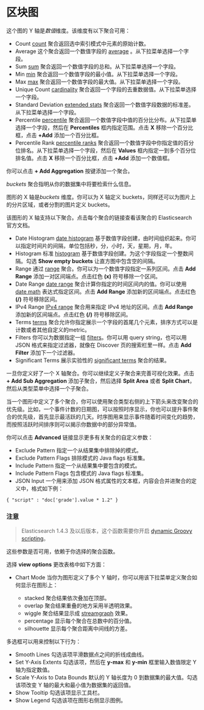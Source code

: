 # 区块图

这个图的 Y 轴是*数值*维度。该维度有以下聚合可用：

* Count
    [count](http://www.elastic.co/guide/en/elasticsearch/reference/current/search-aggregations-metrics-valuecount-aggregation.html) 聚合返回选中索引模式中元素的原始计数。
* Average
    这个聚合返回一个数值字段的 [average](http://www.elastic.co/guide/en/elasticsearch/reference/current/search-aggregations-metrics-avg-aggregation.html) 。从下拉菜单选择一个字段。
* Sum
    [sum](http://www.elastic.co/guide/en/elasticsearch/reference/current/search-aggregations-metrics-sum-aggregation.html) 聚合返回一个数值字段的总和。从下拉菜单选择一个字段。
* Min
    [min](http://www.elastic.co/guide/en/elasticsearch/reference/current/search-aggregations-metrics-min-aggregation.html) 聚合返回一个数值字段的最小值。从下拉菜单选择一个字段。
* Max
    [max](http://www.elastic.co/guide/en/elasticsearch/reference/current/search-aggregations-metrics-max-aggregation.html) 聚合返回一个数值字段的最大值。从下拉菜单选择一个字段。
* Unique Count
    [cardinality](http://www.elastic.co/guide/en/elasticsearch/reference/current/search-aggregations-metrics-cardinality-aggregation.html) 聚合返回一个字段的去重数据值。从下拉菜单选择一个字段。
* Standard Deviation
    [extended stats](http://www.elastic.co/guide/en/elasticsearch/reference/current/search-aggregations-metrics-extendedstats-aggregation.html) 聚合返回一个数值字段数据的标准差。从下拉菜单选择一个字段。
* Percentile
    [percentile](http://www.elastic.co/guide/en/elasticsearch/reference/current/search-aggregations-metrics-percentile-rank-aggregation.html) 聚合返回一个数值字段中值的百分比分布。从下拉菜单选择一个字段，然后在 **Percentiles** 框内指定范围。点击 **X** 移除一个百分比框，点击 **+Add** 添加一个百分比框。
* Percentile Rank
    [percentile ranks](http://www.elastic.co/guide/en/elasticsearch/reference/current//search-aggregations-metrics-percentile-rank-aggregation.html) 聚合返回一个数值字段中你指定值的百分位排名。从下拉菜单选择一个字段，然后在 **Values** 框内指定一到多个百分位排名值。点击 **X** 移除一个百分比框，点击 **+Add** 添加一个数值框。

你可以点击 **+ Add Aggregation** 按键添加一个聚合。

*buckets* 聚合指明从你的数据集中将要检索什么信息。

图形的 X 轴是*buckets* 维度。你可以为 X 轴定义 buckets，同样还可以为图片上的分片区域，或者分割的图片定义 buckets。

该图形的 X 轴支持以下聚合。点击每个聚合的链接查看该聚合的 Elasticsearch 官方文档。

* Date Histogram
    [date histogram](http://www.elastic.co/guide/en/elasticsearch/reference/current/search-aggregations-bucket-datehistogram-aggregation.html) 基于数值字段创建，由时间组织起来。你可以指定时间片的间隔，单位包括秒，分，小时，天，星期，月，年。
* Histogram
    标准 [histogram](http://www.elastic.co/guide/en/elasticsearch/reference/current/search-aggregations-bucket-histogram-aggregation.html) 基于数值字段创建。为这个字段指定一个整数间隔。勾选 **Show empty buckets** 让直方图中包含空的间隔。
* Range
    通过 [range](http://www.elastic.co/guide/en/elasticsearch/reference/current/search-aggregations-bucket-range-aggregation.html) 聚合。你可以为一个数值字段指定一系列区间。点击 **Add Range** 添加一对区间端点。点击红色 **(x)** 符号移除一个区间。
* Date Range
    [date range](http://www.elastic.co/guide/en/elasticsearch/reference/current//search-aggregations-bucket-daterange-aggregation.html) 聚合计算你指定的时间区间内的值。你可以使用 [date math](http://www.elastic.co/guide/en/elasticsearch/reference/current//mapping-date-format.html#date-math) 表达式指定区间。点击 **Add Range** 添加新的区间端点。点击红色 **(/)** 符号移除区间。
* IPv4 Range
    [IPv4 range](http://www.elastic.co/guide/en/elasticsearch/reference/current//search-aggregations-bucket-iprange-aggregation.html) 聚合用来指定 IPv4 地址的区间。点击 **Add Range** 添加新的区间端点。点击红色 **(/)** 符号移除区间。
* Terms
    [terms](http://www.elastic.co/guide/en/elasticsearch/reference/current/search-aggregations-bucket-terms-aggregation.html) 聚合允许你指定展示一个字段的首尾几个元素，排序方式可以是计数或者其他自定义的metric。
* Filters
    你可以为数据指定一组 [filters](http://www.elastic.co/guide/en/elasticsearch/reference/current/search-aggregations-bucket-filters-aggregation.html)。你可以用 query string，也可以用 JSON 格式来指定过滤器，就像在 Discover 页的搜索栏里一样。点击 **Add Filter** 添加下一个过滤器。
* Significant Terms
    展示实验性的 [significant terms](http://www.elastic.co/guide/en/elasticsearch/reference/current/search-aggregations-bucket-significantterms-aggregation.html) 聚合的结果。

一旦你定义好了一个 X 轴聚合。你可以继续定义子聚合来完善可视化效果。点击 **+ Add Sub Aggregation** 添加子聚合，然后选择 **Split Area** 或者 **Split Chart**，然后从类型菜单中选择一个子聚合。

当一个图形中定义了多个聚合，你可以使用聚合类型右侧的上下箭头来改变聚合的优先级。比如，一个事件计数的日期图，可以按照时序显示，你也可以提升事件聚合的优先级，首先显示最活跃的几天。时序图用来显示事件随着时间变化的趋势，而按照活跃时间排序则可以揭示你数据中的部分异常值。

你可以点击 **Advanced** 链接显示更多有关聚合的自定义参数：

* Exclude Pattern
    指定一个从结果集中排除掉的模式。
* Exclude Pattern Flags
    排除模式的 Java flags 标准集。
* Include Pattern
    指定一个从结果集中要包含的模式。
* Include Pattern Flags
    包含模式的 Java flags 标准集。
* JSON Input
    一个用来添加 JSON 格式属性的文本框，内容会合并进聚合的定义中，格式如下例：

```
{ "script" : "doc['grade'].value * 1.2" }
```

### 注意

> Elasticsearch 1.4.3 及以后版本，这个函数需要你开启 [dynamic Groovy scripting](http://www.elastic.co/guide/en/elasticsearch/reference/current/modules-scripting.html)。

这些参数是否可用，依赖于你选择的聚合函数。

选择 **view options** 更改表格中如下方面：

* Chart Mode
    当你为图形定义了多个 Y 轴时，你可以用该下拉菜单定义聚合如何显示在图形上：

  * stacked
    聚合结果依次叠加在顶部。
  * overlap
    聚合结果重叠的地方采用半透明效果。
  * wiggle
    聚合结果显示成 [streamgraph](https://en.wikipedia.org/wiki/Streamgraph) 效果。
  * percentage
    显示每个聚合在总数中的百分值。
  * silhouette
    显示每个聚合距离中间线的方差。

多选框可以用来控制以下行为：

* Smooth Lines
    勾选该项平滑数据点之间的折线成曲线。
* Set Y-Axis Extents
    勾选该项，然后在 **y-max** 和 **y-min** 框里输入数值限定 Y 轴为指定数值。
* Scale Y-Axis to Data Bounds
    默认的 Y 轴长度为 0 到数据集的最大值。勾选该项改变 Y 轴的最大和最小值为数据集的返回值。
* Show Tooltip
    勾选该项显示工具栏。
* Show Legend
    勾选该项在图形右侧显示图例。
